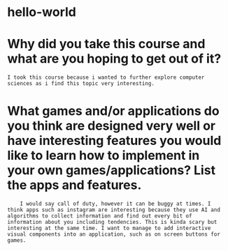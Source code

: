 # hello-world

# Why did you take this course and what are you hoping to get out of it?
	
	I took this course because i wanted to further explore computer sciences as i find this topic very interesting. 
		
# What games and/or applications do you think are designed very well or have interesting features you would like to learn how to implement in your own games/applications? List the apps and features.

		I would say call of duty, however it can be buggy at times. I think apps such as instagram are interesting because they use AI and algorithms to collect information and find out every bit of information about you including tendencies. This is kinda scary but interesting at the same time. I want to manage to add interactive visual components into an application, such as on screen buttons for games. 
